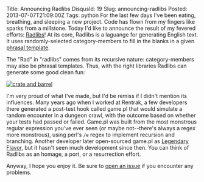 Title: Announcing Radlibs
DisqusId: 19
Slug: announcing-radlibs
Posted: 2013-07-07T21:09:00Z
Tags:
    python
For the last few days I've been eating, breathing, and sleeping a new project. Code has flown from my fingers like sparks from a millstone. Today I'd like to announce the result of my fevered efforts: [Radlibs](http://www.radlibs.info)! At its core, Radlibs is a laguange for generating English text. It uses randomly-selected category-members to fill in the blanks in a given [phrasal template](http://en.wikipedia.org/wiki/Phrasal_template).

The "Rad" in "radlibs" comes from its recursive nature: category-members may also be phrasal templates. Thus, with the right libraries Radlibs can generate some good clean fun:

[![crate and barrel](https://d5hwde6hzncg6.cloudfront.net/439301aa34325e767a339d3edfa340e4528c78ff_medium)](https://d5hwde6hzncg6.cloudfront.net/439301aa34325e767a339d3edfa340e4528c78ff)

I'm very proud of what I've made, but I'd be remiss if I didn't mention its influences. Many years ago when I worked at Rentrak, a few developers there generated a post-test hook called game.pl that would simulate a random encounter in a dungeon crawl, with the outcome based on whether your tests had passed or failed. Game.pl was built from the most monstrous regular expression you've ever seen (or maybe not--there's always a regex more monstrous), using perl's `/e` regex to implement recursion and branching. Another developer later open-sourced game.pl as [Legendary Flavor](https://github.com/wickline/legendary_flavor), but it hasn't seen much development since then. You can think of Radlibs as an homage, a port, or a resurrection effort.

Anyway, I hope you enjoy it. Be sure to [open an issue](https://github.com/AndrewLorente/radlibs/issues) if you encounter any problems.

